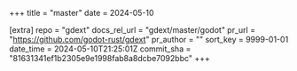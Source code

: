 +++
title = "master"
date = 2024-05-10

[extra]
repo = "gdext"
docs_rel_url = "gdext/master/godot"
pr_url = "https://github.com/godot-rust/gdext"
pr_author = ""
sort_key = 9999-01-01
date_time = 2024-05-10T21:25:01Z
commit_sha = "81631341ef1b2305e9e1998fab8a8dcbe7092bbc"
+++


